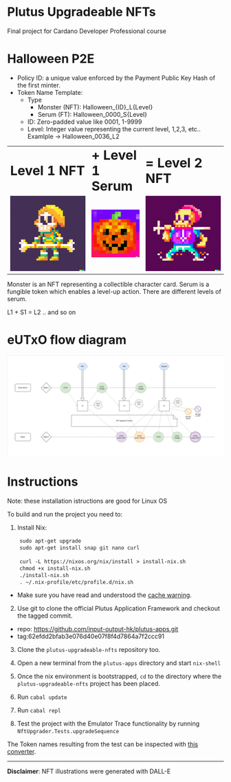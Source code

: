 # Plutus Upgradeable NFTs
Final project for Cardano Developer Professional course

# Halloween P2E

- Policy ID: a unique value enforced by the Payment Public Key Hash of the first minter. 
- Token Name Template: 
  - Type
    - Monster (NFT): Halloween_{ID}_L{Level}
    - Serum (FT):    Halloween_0000_S{Level}
  - ID: Zero-padded value like 0001, 1-9999
  - Level: Integer value representing the current level, 1,2,3, etc..
Examlple -> Halloween_0036_L2

<table border="0">
 <tr>
    <td><b style="font-size:30px">Level 1 NFT</b></td>
    <td><b style="font-size:30px">+ Level 1 Serum</b></td>
   <td><b style="font-size:30px">= Level 2 NFT</b></td>
 </tr>
 <tr>
    <td><img src="https://github.com/zakhard90/plutus-upgradeable-nfts/blob/main/SkeletonWarrior_L1.png"></td>
    <td><img width="250px" height="auto" src="https://github.com/zakhard90/plutus-upgradeable-nfts/blob/main/SerumToken.png"></td>
    <td><img src="https://github.com/zakhard90/plutus-upgradeable-nfts/blob/main/SkeletonWarrior_L2.png"></td>
 </tr>
</table>

Monster is an NFT representing a collectible character card.
Serum is a fungible token which enables a level-up action. There are different levels of serum.

L1 + S1 = L2 .. and so on

# eUTxO flow diagram
![Visual representation of the UTxO flow](https://github.com/zakhard90/plutus-upgradeable-nfts/blob/main/NftUpgrader.png)

# Instructions

Note: these installation istructions are good for Linux OS

To build and run the project you need to:

1. Install Nix:

``` sudo apt-get update
    sudo apt-get upgrade
    sudo apt-get install snap git nano curl
       
    curl -L https://nixos.org/nix/install > install-nix.sh
    chmod +x install-nix.sh
    ./install-nix.sh
    . ~/.nix-profile/etc/profile.d/nix.sh 
```         
 
- Make sure you have read and understood the [cache warning](https://github.com/input-output-hk/plutus-apps#cache-warning).  

2. Use git to clone the official Plutus Application Framework and checkout the tagged commit.
  - repo: https://github.com/input-output-hk/plutus-apps.git
  - tag:62efdd2bfab3e076d40e07f8f4d7864a7f2ccc91

3. Clone the `plutus-upgradeable-nfts` repository too.

4. Open a new terminal from the `plutus-apps` directory and start `nix-shell`

5. Once the nix environment is bootstrapped, `cd` to the directory where the `plutus-upgradeable-nfts` project has been placed.

6. Run `cabal update`

7. Run `cabal repl`

8. Test the project with the Emulator Trace functionality by running `NftUpgrader.Tests.upgradeSequence`

The Token names resulting from the test can be inspected with [this converter](https://dencode.com/en/string/hex).

---

**Disclaimer**: NFT illustrations were generated with DALL-E
